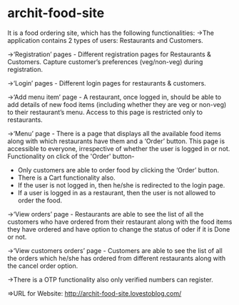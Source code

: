 # archit-food-site
It is a food ordering site, which has the following functionalities:
->The application contains 2 types of users: Restaurants and Customers.

->‘Registration’ pages - Different registration pages for Restaurants & Customers. Capture
customer’s preferences (veg/non-veg) during registration.

->‘Login’ pages - Different login pages for restaurants & customers.

->‘Add menu item’ page - A restaurant, once logged in, should be able to add details of new food
items (including whether they are veg or non-veg) to their restaurant’s menu. Access to this
page is restricted only to restaurants.

->‘Menu’ page - There is a page that displays all the available food items along with which
restaurants have them and a ‘Order’ button. This page is accessible to everyone,
irrespective of whether the user is logged in or not. Functionality on click of the
'Order' button-
- Only customers are able to order food by clicking the ‘Order’ button.
- There is a Cart functionality also.
- If the user is not logged in, then he/she is redirected to the login page.
- If a user is logged in as a restaurant, then the user is not allowed to order the food.

->‘View orders’ page - Restaurants are able to see the list of all the customers who have
ordered from their restaurant along with the food items they have ordered and have option to change the status of oder if it is Done or not.

->‘View customers orders’ page - Customers are able to see the list of all the orders which he/she has
ordered from different restaurants along with the cancel order option.

->There is a OTP functionality also only verified numbers can register.

=>URL for Website: http://archit-food-site.lovestoblog.com/
